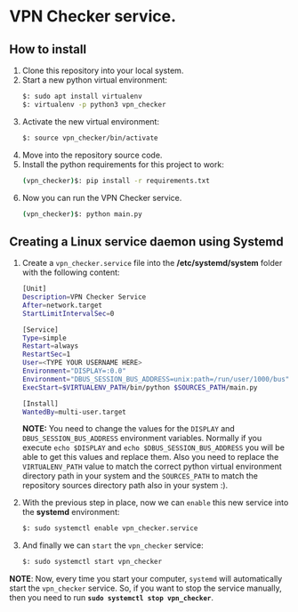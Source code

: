 # VPN Checker service.


## How to install

 1. Clone this repository into your local system.
 2. Start a new python virtual environment:
	```bash
	$: sudo apt install virtualenv
    $: virtualenv -p python3 vpn_checker
    ```
 3. Activate the new virtual environment:
	```bash
	$: source vpn_checker/bin/activate
	```
 4. Move into the repository source code.
 5. Install the python requirements for this project to work:
	```bash
	(vpn_checker)$: pip install -r requirements.txt
	```
 6. Now you can run the VPN Checker service.
	```bash
	(vpn_checker)$: python main.py
	```

## Creating a Linux service daemon using Systemd

 1. Create a `vpn_checker.service` file into the **/etc/systemd/system** folder with the following content:
	```bash
	[Unit]
	Description=VPN Checker Service
	After=network.target
	StartLimitIntervalSec=0

	[Service]
	Type=simple
	Restart=always
	RestartSec=1
	User=<TYPE YOUR USERNAME HERE>
	Environment="DISPLAY=:0.0"
	Environment="DBUS_SESSION_BUS_ADDRESS=unix:path=/run/user/1000/bus"
	ExecStart=$VIRTUALENV_PATH/bin/python $SOURCES_PATH/main.py

	[Install]
	WantedBy=multi-user.target
	```
	**NOTE:** You need to change the values for the `DISPLAY` and `DBUS_SESSION_BUS_ADDRESS` environment variables. Normally if you execute `echo $DISPLAY` and `echo $DBUS_SESSION_BUS_ADDRESS` you will be able to get this values and replace them.
	Also you need to replace the `VIRTUALENV_PATH` value to match the correct python virtual environment directory path in your system and the `SOURCES_PATH` to match the repository sources directory path also in your system :).

 2. With the previous step in place, now we can `enable` this new service into the **systemd** environment:
	```bash
	$: sudo systemctl enable vpn_checker.service
	```
 3. And finally we can `start` the `vpn_checker` service:
	```bash
	$: sudo systemctl start vpn_checker
	```
**NOTE**: Now, every time you start your computer, `systemd` will automatically start the `vpn_checker` service. So, if you want to stop the service manually, then you need to run **`sudo systemctl stop vpn_checker`**.

